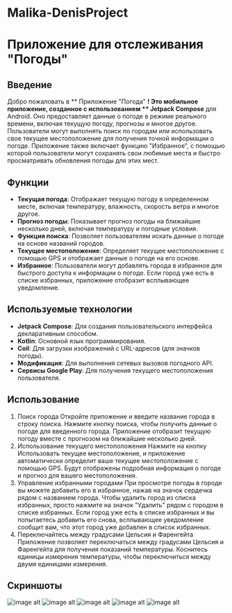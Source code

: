 # Malika-DenisProject
#  Приложение для отслеживания "Погоды"

## Введение

Добро пожаловать в ** Приложение "Погода" **! Это мобильное приложение, созданное с использованием ** Jetpack Compose** для Android.
Оно предоставляет данные о погоде в режиме реального времени, включая текущую погоду, прогнозы и многое другое.
Пользователи могут выполнять поиск по городам или использовать свое текущее местоположение для получения точной информации о погоде.
Приложение также включает функцию "Избранное", с помощью которой пользователи могут сохранять свои любимые места и быстро просматривать обновления погоды для этих мест.

## Функции

- **Текущая погода**: Отображает текущую погоду в определенном месте, включая температуру, влажность, скорость ветра и многое другое.
- **Прогноз погоды**: Показывает прогноз погоды на ближайшие несколько дней, включая температуру и погодные условия.
- **Функция поиска**: Позволяет пользователям искать данные о погоде на основе названий городов.
- **Текущее местоположение**: Определяет текущее местоположение с помощью GPS и отображает данные о погоде на его основе.
- **Избранное**: Пользователи могут добавлять города в избранное для быстрого доступа к информации о погоде. Если город уже есть в списке избранных, приложение отобразит всплывающее уведомление.



## Используемые технологии

- **Jetpack Compose**: Для создания пользовательского интерфейса декларативным способом.
- **Kotlin**: Основной язык программирования.
- **Coil**: Для загрузки изображений с URL-адресов (для значков погоды).
- **Модификация**: Для выполнения сетевых вызовов погодного API.
- **Сервисы Google Play**: Для получения текущего местоположения пользователя.


## Использование

1. Поиск города
   Откройте приложение и введите название города в строку поиска.
   Нажмите кнопку поиска, чтобы получить данные о погоде для введенного города.
   Приложение отобразит текущую погоду вместе с прогнозом на ближайшие несколько дней.
2. Использование текущего местоположения
   Нажмите на кнопку Использовать текущее местоположение, и приложение автоматически определит ваше текущее местоположение с помощью GPS.
   Будут отображены подробная информация о погоде и прогноз для вашего местоположения.
3. Управление избранными городами
   При просмотре погоды в городе вы можете добавить его в избранное, нажав на значок сердечка рядом с названием города.
   Чтобы удалить город из списка избранных, просто нажмите на значок "Удалить" рядом с городом в списке избранных.
   Если город уже есть в списке избранных и вы попытаетесь добавить его снова, всплывающее уведомление сообщит вам, что этот город уже добавлен в список избранных.
4. Переключайтесь между градусами Цельсия и Фаренгейта
   Приложение позволяет переключаться между градусами Цельсия и Фаренгейта для получения показаний температуры.
   Коснитесь единицы измерения температуры, чтобы переключиться между двумя единицами измерения.

## Скриншоты
![image alt](https://github.com/user-attachments/assets/ba1ba5a3-fcf7-475c-aef3-53408842fad8)
![image alt](https://github.com/user-attachments/assets/adfc2582-dc64-4c89-9284-9f2075098c27)
![image alt](https://github.com/user-attachments/assets/c9079402-d8aa-4e35-883d-f8eafae014e6)
![image alt](https://github.com/user-attachments/assets/f4fca2c0-f144-4746-ad4e-3642c7b0a3c7)
![image alt](https://github.com/user-attachments/assets/91ff580f-68cf-4a39-85ce-226322c5d925)




